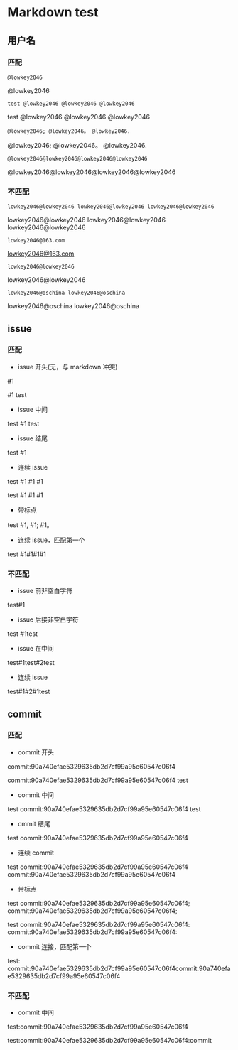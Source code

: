 # Markdown test

## 用户名

### 匹配

`@lowkey2046`

@lowkey2046

`test @lowkey2046 @lowkey2046 @lowkey2046`

test @lowkey2046 @lowkey2046 @lowkey2046

`@lowkey2046; @lowkey2046。 @lowkey2046.`

@lowkey2046; @lowkey2046。 @lowkey2046.

`@lowkey2046@lowkey2046@lowkey2046@lowkey2046`

@lowkey2046@lowkey2046@lowkey2046@lowkey2046


### 不匹配

`lowkey2046@lowkey2046 lowkey2046@lowkey2046 lowkey2046@lowkey2046`

lowkey2046@lowkey2046 lowkey2046@lowkey2046 lowkey2046@lowkey2046

`lowkey2046@163.com`

lowkey2046@163.com

`lowkey2046@lowkey2046`

lowkey2046@lowkey2046

`lowkey2046@oschina lowkey2046@oschina`

lowkey2046@oschina lowkey2046@oschina

## issue

### 匹配

* issue 开头(无，与 markdown 冲突)

#1

#1 test

* issue 中间

test #1 test

* issue 结尾

test #1

* 连续 issue

test #1 #1 #1

test #1 #1 #1

* 带标点

test #1, #1; #1。

* 连续 issue，匹配第一个

test #1#1#1#1

### 不匹配

* issue 前非空白字符

test#1

* issue 后接非空白字符

test #1test

* issue 在中间

test#1test#2test

* 连续 issue

test#1#2#1test

## commit

### 匹配

* commit 开头

commit:90a740efae5329635db2d7cf99a95e60547c06f4

commit:90a740efae5329635db2d7cf99a95e60547c06f4 test

* commit 中间

test commit:90a740efae5329635db2d7cf99a95e60547c06f4 test

* cmmit 结尾

test commit:90a740efae5329635db2d7cf99a95e60547c06f4

* 连续 commit

test commit:90a740efae5329635db2d7cf99a95e60547c06f4 commit:90a740efae5329635db2d7cf99a95e60547c06f4

* 带标点

test commit:90a740efae5329635db2d7cf99a95e60547c06f4; commit:90a740efae5329635db2d7cf99a95e60547c06f4;

test commit:90a740efae5329635db2d7cf99a95e60547c06f4: commit:90a740efae5329635db2d7cf99a95e60547c06f4:

* commit 连接，匹配第一个

test: commit:90a740efae5329635db2d7cf99a95e60547c06f4commit:90a740efae5329635db2d7cf99a95e60547c06f4

### 不匹配

* commit 中间

test:commit:90a740efae5329635db2d7cf99a95e60547c06f4

test:commit:90a740efae5329635db2d7cf99a95e60547c06f4:commit

